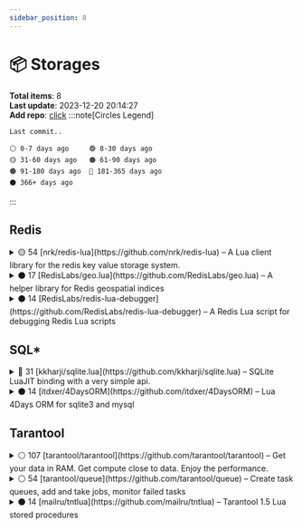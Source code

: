 ```yaml
---
sidebar_position: 8
---
```


# 📦 Storages

**Total items**: 8 \
**Last update**: 2023-12-20 20:14:27 \
**Add repo**: [click](https://github.com/AMD-NICK/awesome-lua/edit/master/README.md)
:::note[Circles Legend]

```
Last commit..

⚪ 0-7 days ago     🟢 8-30 days ago
🟡 31-60 days ago   🟠 61-90 days ago
🟤 91-180 days ago  🔴 181-365 days ago
⚫ 366+ days ago
```

:::

## Redis

<details>
<summary>🟡 54 [nrk/redis-lua](https://github.com/nrk/redis-lua) – A Lua client library for the redis key value storage system.</summary>

**Topics**: none \
**Watchers**: 56 **Forks**: 242 **Stars**: 721 **Issues**: 38 \
**Last commit**: 2023-11-06 (44 days ago) \
**Created at**: 2009-03-24 \
**License**: MIT License

</details>

<details>
<summary>⚫ 17 [RedisLabs/geo.lua](https://github.com/RedisLabs/geo.lua) – A helper library for Redis geospatial indices</summary>

**Topics**: none \
**Watchers**: 15 **Forks**: 22 **Stars**: 146 **Issues**: 4 \
**Last commit**: 2017-09-26 (2276 days ago) \
**Created at**: 2016-02-20 \
**License**: Other

</details>

<details>
<summary>⚫ 14 [RedisLabs/redis-lua-debugger](https://github.com/RedisLabs/redis-lua-debugger) – A Redis Lua script for debugging Redis Lua scripts</summary>

**Topics**: none \
**Watchers**: 14 **Forks**: 14 **Stars**: 87 **Issues**: 0 \
**Last commit**: 2015-09-25 (3008 days ago) \
**Created at**: 2014-12-31 \
**License**: MIT License

</details>


## SQL*

<details>
<summary>🔴 31 [kkharji/sqlite.lua](https://github.com/kkharji/sqlite.lua) – SQLite LuaJIT binding with a very simple api.</summary>

**Topics**: `database`, `luajit`, `luarocks`, `neovim`, `sqlite` \
**Watchers**: 6 **Forks**: 24 **Stars**: 416 **Issues**: 15 \
**Last commit**: 2023-05-08 (226 days ago) \
**Created at**: 2020-12-29 \
**License**: MIT License

</details>

<details>
<summary>⚫ 14 [itdxer/4DaysORM](https://github.com/itdxer/4DaysORM) – Lua 4Days ORM for sqlite3 and mysql</summary>

**Topics**: none \
**Watchers**: 12 **Forks**: 31 **Stars**: 92 **Issues**: 7 \
**Last commit**: 2021-03-01 (1024 days ago) \
**Created at**: 2013-08-16 \
**License**: MIT License

</details>


## Tarantool

<details>
<summary>⚪ 107 [tarantool/tarantool](https://github.com/tarantool/tarantool) – Get your data in RAM. Get compute close to data. Enjoy the performance.</summary>

**Topics**: `appserver`, `database`, `disk`, `in-memory`, `lua`, `msgpack`, `tarantool`, `transactions` \
**Watchers**: 156 **Forks**: 369 **Stars**: 3271 **Issues**: 1284 \
**Last commit**: 2023-12-20 (0 days ago) \
**Created at**: 2010-09-15 \
**License**: Other

</details>

<details>
<summary>⚪ 54 [tarantool/queue](https://github.com/tarantool/queue) – Create task queues, add and take jobs, monitor failed tasks</summary>

**Topics**: `lua`, `queue`, `tarantool` \
**Watchers**: 40 **Forks**: 51 **Stars**: 229 **Issues**: 29 \
**Last commit**: 2023-12-15 (5 days ago) \
**Created at**: 2013-05-07 \
**License**: Other

</details>

<details>
<summary>⚫ 14 [mailru/tntlua](https://github.com/mailru/tntlua) – Tarantool 1.5 Lua stored procedures</summary>

**Topics**: none \
**Watchers**: 18 **Forks**: 23 **Stars**: 82 **Issues**: 10 \
**Last commit**: 2017-08-30 (2303 days ago) \
**Created at**: 2011-09-30 \
**License**: BSD 2-Clause "Simplified" License

</details>


